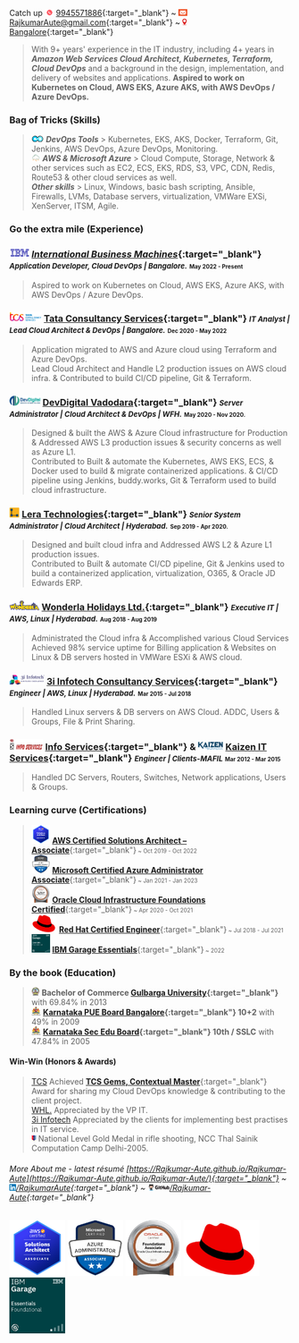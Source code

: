 <!--- <abbr title="click here for the most recent résumé. For more details on the specific area, click on the below hyperlinks.">[<font size="1">&uarr;&uarr; latest résumé | https://Rajkumar-Aute.github.io/Rajkumar-Aute </font>](https://Rajkumar-Aute.github.io/Rajkumar-Aute/){:target="_blank"}</abbr> <font size="0">(Looking for job in Hyderabad, on Cloud based Kubernetes, EKS)</font> --->
Catch up <img width="" height="12" src="./image/call.gif"> [9945571886](https://wa.me/+919945571886){:target="_blank"} ~
<img width="" height="12" src="./image/email.gif"> [RajkumarAute@gmail.com](mailto:RajkumarAute@gmail.com){:target="_blank"} ~
<img width="" height="12" src="./image/location.jpg"> [Bangalore](https://en.wikipedia.org/wiki/Bangalore){:target="_blank"}

> With 9+ years' experience in the IT industry, including 4+ years in ***Amazon Web Services Cloud Architect, Kubernetes, Terraform, Cloud DevOps*** and a background in the design, implementation, and delivery of websites and applications. **Aspired to work on Kubernetes on Cloud, AWS EKS, Azure AKS, with AWS DevOps / Azure DevOps.**

### Bag of Tricks (Skills)
> <img width="" height="12" src="./image/devops.png"> ___DevOps Tools___ > Kubernetes, EKS, AKS, Docker, Terraform, Git, Jenkins, AWS DevOps,  Azure DevOps, Monitoring.  
<img width="" height="12" src="./image/cloud.webp"> ___AWS  & Microsoft Azure___ > Cloud Compute, Storage, Network & other services such as EC2, ECS, EKS, RDS, S3, VPC, CDN, Redis, Route53 & other cloud services as well.  
___Other skills___ > Linux, Windows, basic bash scripting, Ansible, Firewalls, LVMs, Database servers, virtualization, VMWare EXSi, XenServer, ITSM, Agile.

### Go the extra mile (Experience)
### <img width="" height="18" src="./image/ibm.jpg"> [***International Business Machines***](https://www.ibm.com){:target="_blank"} _**<font size="2">Application Developer, Cloud DevOps | Bangalore.</font>**_ <font size="1">May 2022 - Present</font>
> Aspired to work on Kubernetes on Cloud, AWS EKS, Azure AKS, with AWS DevOps / Azure DevOps.

### <img width="" height="18" src="./image/tcs.png"> [Tata Consultancy Services](http://www.tcs.com){:target="_blank"} _**<font size="2">IT Analyst | Lead Cloud Architect & DevOps | Bangalore.</font>**_ <font size="1">Dec 2020 - May 2022</font>  
> Application migrated to AWS and Azure cloud using Terraform and Azure DevOps.  
Lead Cloud Architect and Handle L2 production issues on AWS cloud infra. & Contributed to build CI/CD pipeline, Git & Terraform. 

### <img width="" height="18" src="./image/devdigital.jpg"> [DevDigital Vadodara](http://www.devdigital.com){:target="_blank"} ***<font size="2"> Server Administrator | Cloud Architect & DevOps | WFH.</font>*** <font size="1">May 2020 - Nov 2020.</font>  
> Designed & built the AWS & Azure Cloud infrastructure for Production & Addressed AWS L3 production issues & security concerns as well as Azure L1.  
Contributed to Built & automate the Kubernetes, AWS EKS, ECS, & Docker used to build & migrate containerized applications. & CI/CD pipeline using  Jenkins, buddy.works, Git & Terraform used to build cloud infrastructure.

### <img width="" height="18" src="./image/lera.png"> [Lera Technologies](http://www.lera.us){:target="_blank"} _**<font size="2">Senior System Administrator | Cloud Architect | Hyderabad.</font>**_ <font size="1">Sep 2019 - Apr 2020.</font>  
> Designed and built cloud infra and Addressed AWS L2 & Azure L1 production issues.  
Contributed to Built & automate CI/CD pipeline, Git & Jenkins used to build a containerized application, virtualization, O365, & Oracle JD Edwards ERP.

### <img width="" height="18" src="./image/wla.png"> [Wonderla Holidays Ltd.](http://www.wonderla.com){:target="_blank"} ***<font size="2">Executive IT | AWS, Linux | Hyderabad.</font>*** <font size="1">Aug 2018 - Aug 2019</font>
> Administrated the Cloud infra & Accomplished various Cloud Services  
Achieved 98% service uptime for Billing application & Websites on Linux & DB servers hosted in VMWare ESXi & AWS cloud.

### <img width="" height="18" src="./image/3i.png"> [3i Infotech Consultancy Services](http://www.3i-infotech.com){:target="_blank"} ***<font size="2"> Engineer | AWS, Linux | Hyderabad.</font>*** <font size="1">Mar 2015 <!--- - Jul 2017 & Oct 2017 ---> - Jul 2018</font>
> Handled Linux servers & DB servers on AWS Cloud. ADDC, Users & Groups, File & Print Sharing. 

### <img width="" height="20" src="./image/infoservice.jpg"> [Info Services](http://ibmesp.com){:target="_blank"}<!---***<font size="2"> Support Engineer | Windows,Network | Clients-MAFIL</font>*** <font size="1">Aug 2014 - Mar 2015.</font> <font size="1"> </font>---> & <img width="" height="15" src="./image/kaizen.png"> [Kaizen IT Services](https://www.linkedin.com/company/kaizen-it-services-pvt.-ltd./){:target="_blank"} ***<font size="2"> Engineer | Clients-MAFIL</font>*** <font size="1">Mar 2012 - <!---July 2014--->Mar 2015</font> <font size="1"> </font>  
> Handled DC Servers, Routers, Switches, Network applications, Users & Groups. 

### Learning curve (Certifications)
> <img width="" height="33" src="./image/AWS_Architect_Associate.png"> [**AWS Certified Solutions Architect – Associate**](https://www.credly.com/badges/950ba75b-a8e7-4439-836f-d376c0427560?source=linked_in_profile){:target="_blank"}<font size="1"> ~ Oct 2019 - Oct 2022</font>  
<img width="" height="33" src="./image/azure-administrator-associate-600x600.png"> [**Microsoft Certified Azure Administrator Associate**](https://www.credly.com/badges/0ca6c8a7-e631-4a79-8270-bc94404d1705?source=linked_in_profile){:target="_blank"}<font size="1"> ~ Jan 2021 - Jan 2023</font>  
<img width="" height="33" src="./image/Oracle_Cloud_Infrastructure_Foundations_Associate.png"> [**Oracle Cloud Infrastructure Foundations Certified**](https://www.credly.com/badges/93d0e186-5352-44bb-9d57-8400d5dd14aa?source=linked_in_profile){:target="_blank"}<font size="1"> ~ Apr 2020 - Oct 2021</font>  
<img width="" height="33" src="./image/redhat.png"> [**Red Hat Certified Engineer**](https://rhtapps.redhat.com/verify?certId=180-084-022){:target="_blank"}<font size="1"> ~ Jul 2018 - Jul 2021</font>  
<img width="" height="33" src="./image/IBM_Garage_Essentials.png"> [**IBM Garage Essentials**](https://www.credly.com/badges/07bcd366-73cc-48a3-be98-d7be94a50c73/public_url){:target="_blank"}<font size="1"> ~ 2022</font>


### By the book (Education)
> <img width="" height="15" src="./image/gug.jpg"> **Bachelor of Commerce [Gulbarga University](https://www.gug.ac.in/){:target="_blank"}** with 69.84% in 2013  
<img width="" height="15" src="./image/kar.png"> **[Karnataka PUE Board Bangalore](http://pue.kar.nic.in/){:target="_blank"} 10+2** with 49% in 2009  
<img width="" height="15" src="./image/kar.png"> **[Karnataka Sec Edu Board](https://sslc.karnataka.gov.in/){:target="_blank"} 10th / SSLC** with 47.84% in 2005
<!-- <img width="" height="15" src="./image/gug.jpg"> **Post Graduation Diploma in Computer Application** _[Gulbarga University](https://www.gug.ac.in/){:target="_blank"}_ with 62.16% in 2016 -->

#### Win-Win (Honors & Awards)
> [TCS](http://www.tcs.com) Achieved [__TCS Gems, Contextual Master__](https://www.tcs.com/tcs-way/contextual-knowledge-mastery-tcs-client-growth){:target="_blank"} Award for sharing my Cloud DevOps knowledge & contributing to the client project.  
[WHL.](http://www.wonderla.com) Appreciated by the VP IT.  
[3i Infotech](http://www.3i-infotech.com) Appreciated by the clients for implementing best practises in IT service.  
<img width="" height="12" src="./image/ncc.png"> National Level Gold Medal in rifle shooting, NCC Thal Sainik Computation Camp Delhi-2005.

###### More About me - latest résumé [https://Rajkumar-Aute.github.io/Rajkumar-Aute](https://Rajkumar-Aute.github.io/Rajkumar-Aute/){:target="_blank"} ~ <img width="" height="12" src="./image/linkedin.png">[/RajkumarAute](https://www.linkedin.com/in/RajkumarAute/){:target="_blank"} ~ <img width="" height="12" src="./image/github.png">[/Rajkumar-Aute](https://github.com/Rajkumar-Aute){:target="_blank"}
<!--- ~ <img width="" height="12" src="./image/www.png"> [Rajkumar-Aute.tk](http://rajkumar-aute.tk){:target="_blank"} ~ <img width="" height="12" src="./image/blog.png">[/RajkumarAute](https://rajkumaraute.blogspot.com/){:target="_blank"}
-->
<img width="" height="100" src="./image/AWS_Architect_Associate.png">
<img width="" height="100" src="./image/azure-administrator-associate-600x600.png">
<img width="" height="100" src="./image/Oracle_Cloud_Infrastructure_Foundations_Associate.png">
<img width="" height="100" src="./image/redhat.png">
<img width="" height="100" src="./image/IBM_Garage_Essentials.png">